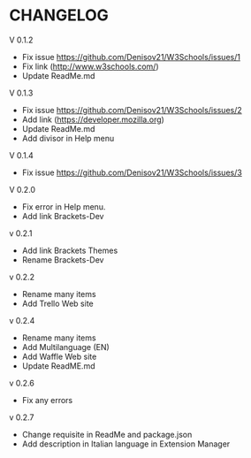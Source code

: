 CHANGELOG
=========

V 0.1.2

* Fix issue https://github.com/Denisov21/W3Schools/issues/1
* Fix link (http://www.w3schools.com/)
* Update ReadMe.md

V 0.1.3

* Fix issue https://github.com/Denisov21/W3Schools/issues/2
* Add link (https://developer.mozilla.org)
* Update ReadMe.md
* Add divisor in Help menu

V 0.1.4

* Fix issue https://github.com/Denisov21/W3Schools/issues/3

V 0.2.0

* Fix error in Help menu.
* Add link Brackets-Dev

v 0.2.1

* Add link Brackets Themes
* Rename Brackets-Dev

v 0.2.2

* Rename many items
* Add Trello Web site

v 0.2.4

* Rename many items
* Add Multilanguage (EN)
* Add Waffle Web site
* Update ReadME.md

v 0.2.6

* Fix any errors

v 0.2.7

* Change requisite in ReadMe and package.json
* Add description in Italian language in Extension Manager
